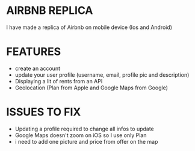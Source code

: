 # AIRBNB REPLICA

I have made a replica of Airbnb on mobile device (Ios and Android)

# FEATURES

- create an account
- update your user profile (username, email, profile pic and description)
- Displaying a lit of rents from an API
- Geolocation (Plan from Apple and Google Maps from Google)

# ISSUES TO FIX

- Updating a profile required to change all infos to update
- Google Maps doesn't zoom on iOS so I use only Plan
- i need to add one picture and price from offer on the map
